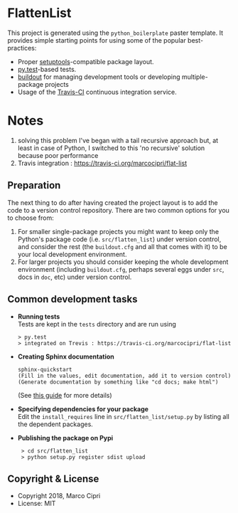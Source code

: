 FlattenList
==========================

This project is generated using the `python_boilerplate` paster template. It provides simple starting points for using some of the popular best-practices:

  * Proper [setuptools](https://pypi.python.org/pypi/setuptools)-compatible package layout.
  * [py.test](http://pytest.org/)-based tests.
  * [buildout](http://www.buildout.org/) for managing development tools or developing multiple-package projects
  * Usage of the [Travis-CI](https://travis-ci.org/) continuous integration service.


Notes
==========================
 1. solving this problem I've began with a tail recursive approach but, at least in case of Python,
I switched to this 'no recursive' solution because poor performance
 2. Travis integration : https://travis-ci.org/marcocipri/flat-list

Preparation
-----------

The next thing to do after having created the project layout is to add the code to a version control repository. There are two common options for you to choose from:

  1. For smaller single-package projects you might want to keep only the Python's package code (i.e. `src/flatten_list`) under version control, and consider the rest (the `buildout.cfg` and all that comes with it) to be your local development environment.
  2. For larger projects you should consider keeping the whole development environment (including `buildout.cfg`, perhaps several eggs under `src`, docs in `doc`, etc) under version control.



Common development tasks
------------------------

       
  * **Running tests**  
    Tests are kept in the `tests` directory and are run using

        > py.test
        > integrated on Trevis : https://travis-ci.org/marcocipri/flat-list
    
  * **Creating Sphinx documentation**
  
        sphinx-quickstart
        (Fill in the values, edit documentation, add it to version control)
        (Generate documentation by something like "cd docs; make html")
        
    (See [this guide](http://sphinx-doc.org/tutorial.html) for more details)
    
  * **Specifying dependencies for your package**  
    Edit the `install_requires` line in `src/flatten_list/setup.py` by listing all the dependent packages.
    
  * **Publishing the package on Pypi**
  
         > cd src/flatten_list
         > python setup.py register sdist upload


Copyright & License
-------------------

  * Copyright 2018, Marco Cipri
  * License: MIT

